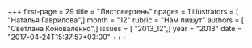 +++
first-page = 29
title = "Листовертень"
npages = 1
illustrators = [ "Наталья Гаврилова",]
month = "12"
rubric = "Нам пишут"
authors = [ "Светлана Коноваленко",]
issues = [ "2013_12",]
year = "2013"
date = "2017-04-24T15:37:57+03:00"
+++
